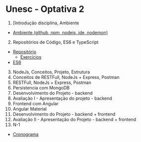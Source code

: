 # Unesc - Optativa 2
		
1. [Introdução disciplina, Ambiente
  * [Ambiente (github, npm, nodejs, ide, nodemon)](01-ambiente/01-ambiente-nodejs.md)
2. Repositórios de Código, ES6 e TypeScript
  * [Repositório](02-repositorio/repositorio.md)
    * [Exercícios](02-repositorio/exercicios.md)
  * [ES6](02-es6/es6.md)    
3. NodeJs, Conceitos, Projeto, Estrutura
4. Conceitos de RESTFull, NodeJs + Express, Postman
5. RESTFull, NodeJs + Express, Postman
6. Persistencia com MongoDB
7. Desenvolvimento do Projeto - backend
8. Avaliação I - Apresentação do projeto - backend
9. Frontend com Angular
10. Angular Material
11. Desenvolvimento do Projeto - backend + frontend
12. Avaliação II - Apresentação do Projeto - backend + frontend
13. N-1

* [Cronograma](https://docs.google.com/spreadsheets/d/1-MlzVX1DJMUUkhFrjBPYVWPy6ISA5Ssn8IfaKmpnkec/edit#gid=0)
